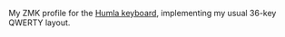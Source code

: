 My ZMK profile for the [Humla keyboard](https://github.com/jimmerricks/humla), implementing my usual 36-key QWERTY layout.
